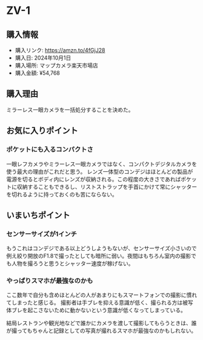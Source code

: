 # ZV-1
## 購入情報
- 購入リンク: <https://amzn.to/4fGjJ28>
- 購入日: 2024年10月1日
- 購入場所: マップカメラ楽天市場店
- 購入金額: ¥54,768
## 購入理由
ミラーレス一眼カメラを一括処分することを決めた。
## お気に入りポイント
### ポケットにも入るコンパクトさ
一眼レフカメラやミラーレス一眼カメラではなく、コンパクトデジタルカメラを使う最大の理由がこれだと思う。
レンズ一体型のコンデジはほとんどの製品が電源を切るとボディ内にレンズが収納される。この程度の大きさであればポケットに収納することもできるし、リストストラップを手首にかけて常にシャッターを切れるように持っておくのも苦にならない。
## いまいちポイント
### センサーサイズが1インチ
もうこれはコンデジである以上どうしようもないが、センサーサイズ小さいので例え絞り開放のF1.8で撮ったとしても暗所に弱い。夜間はもちろん室内の撮影でも人物を撮ろうと思うとシャッター速度が稼げない。



### やっぱりスマホが最強なのかも
ここ数年で自分も含めほとんどの人があまりにもスマートフォンでの撮影に慣れてしまったと感じる。
撮影者は手ブレを抑える意識が低く、撮られる方は被写体ブレを起こさないために動かないという意識が低くなってしまっている。

結局レストランや観光地などで誰かにカメラを渡して撮影してもらうときは、誰が撮ってもちゃんと記録としての写真が撮れるスマホが最強なのかもしれない。